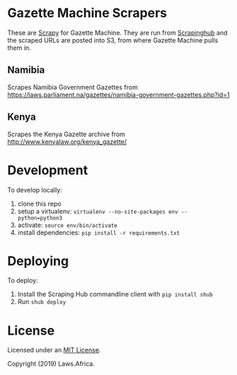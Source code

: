 # Gazette Machine Scrapers

These are [Scrapy](https://scrapy.org/) for Gazette Machine. They are run from [Scrapinghub](https://app.scrapinghub.com/p/375525/jobs) and the scraped
URLs are posted into S3, from where Gazette Machine pulls them in.

## Namibia

Scrapes Namibia Government Gazettes from https://laws.parliament.na/gazettes/namibia-government-gazettes.php?id=1

## Kenya

Scrapes the Kenya Gazette archive from http://www.kenyalaw.org/kenya_gazette/

# Development

To develop locally:

1. clone this repo
2. setup a virtualenv: ``virtualenv --no-site-packages env --python=python3``
3. activate: `source env/bin/activate`
3. install dependencies: `pip install -r requirements.txt`

# Deploying

To deploy:

1. Install the Scraping Hub commandline client with `pip install shub`
2. Run `shub deploy`

# License

Licensed under an [MIT License](LICENSE).

Copyright (2019) Laws.Africa.
